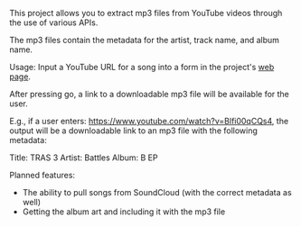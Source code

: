 This project allows you to extract mp3 files from YouTube videos through the use of various APIs. 

The mp3 files contain the metadata for the artist, track name, and album name.

Usage:
Input a YouTube URL for a song into a form in the project's [web page](http://downloader-proj.herokuapp.com/).

After pressing go, a link to a downloadable mp3 file will be available for the user.

E.g., if a user enters: https://www.youtube.com/watch?v=Blfi00qCQs4, the output will be a downloadable link to an mp3 file with the following metadata:

Title:  TRAS 3
Artist: Battles
Album:  B EP

Planned features:
* The ability to pull songs from SoundCloud (with the correct metadata as well)
* Getting the album art and including it with the mp3 file
